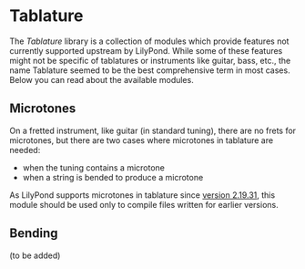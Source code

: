 # Tablature

The *Tablature* library is a collection of modules which provide features not
currently supported upstream by LilyPond.  While some of these features
might not be specific of tablatures or instruments like guitar, bass, etc.,
the name Tablature seemed to be the best comprehensive term in most cases.
Below you can read about the available modules.

## Microtones

On a fretted instrument, like guitar (in standard tuning), there are no frets
for microtones, but there are two cases where microtones in tablature
are needed:

- when the tuning contains a microtone
- when a string is bended to produce a microtone

As LilyPond supports microtones in tablature since
[version 2.19.31](https://sourceforge.net/p/testlilyissues/issues/4643/),
this module should be used only to compile files written for earlier versions.

## Bending

(to be added)
